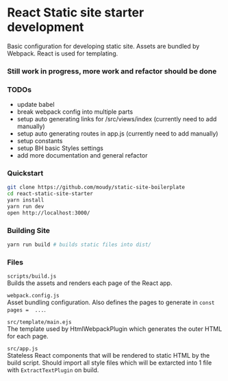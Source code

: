 
# React Static site starter development

Basic configuration for developing static site. Assets are bundled by Webpack. React is used for templating.

### Still work in progress, more work and refactor should be done

### TODOs
- update babel
- break webpack config into multiple parts
- setup auto generating links for /src/views/index (currently need to add manually)
- setup auto generating routes in app.js (currently need to add manually)
- setup constants
- setup BH basic Styles settings
- add more documentation and general refactor

### Quickstart
```sh
git clone https://github.com/moudy/static-site-boilerplate
cd react-static-site-starter
yarn install
yarn run dev
open http://localhost:3000/
```

### Building Site
```bash
yarn run build # builds static files into dist/
```

### Files

`scripts/build.js`  
Builds the assets and renders each page of the React app.

`webpack.config.js`  
Asset bundling configuration. Also defines the pages to generate in `const pages =  ...`.

`src/template/main.ejs`  
The template used by HtmlWebpackPlugin which generates the outer HTML for each page.

`src/app.js`  
Stateless React components that will be rendered to static HTML by the build script. Should import all style files which will be extarcted into 1 file with `ExtractTextPlugin` on build.
